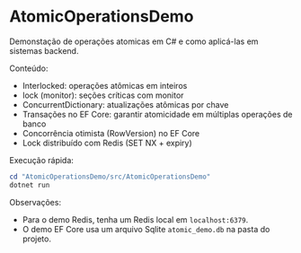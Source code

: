 # AtomicOperationsDemo

Demonstação de operações atomicas em C# e como aplicá-las em sistemas backend.

Conteúdo:
- Interlocked: operações atômicas em inteiros
- lock (monitor): seções críticas com monitor
- ConcurrentDictionary: atualizações atômicas por chave
- Transações no EF Core: garantir atomicidade em múltiplas operações de banco
- Concorrência otimista (RowVersion) no EF Core
- Lock distribuído com Redis (SET NX + expiry)

Execução rápida:
```powershell
cd "AtomicOperationsDemo/src/AtomicOperationsDemo"
dotnet run
```

Observações:
- Para o demo Redis, tenha um Redis local em `localhost:6379`.
- O demo EF Core usa um arquivo Sqlite `atomic_demo.db` na pasta do projeto.

